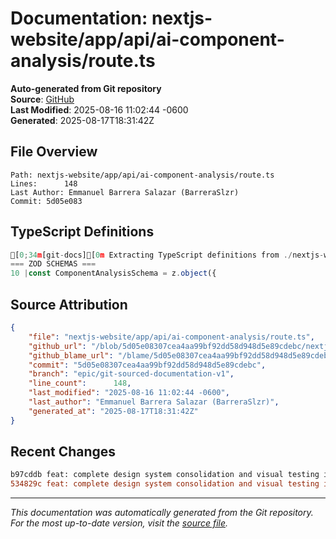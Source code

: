 # Documentation: nextjs-website/app/api/ai-component-analysis/route.ts

**Auto-generated from Git repository**  
**Source**: [GitHub](/blob/5d05e08307cea4aa99bf92dd58d948d5e89cdebc/nextjs-website/app/api/ai-component-analysis/route.ts)  
**Last Modified**: 2025-08-16 11:02:44 -0600  
**Generated**: 2025-08-17T18:31:42Z

## File Overview

```
Path: nextjs-website/app/api/ai-component-analysis/route.ts
Lines:      148
Last Author: Emmanuel Barrera Salazar (BarreraSlzr)
Commit: 5d05e083
```

## TypeScript Definitions

```typescript
[0;34m[git-docs][0m Extracting TypeScript definitions from ./nextjs-website/app/api/ai-component-analysis/route.ts
=== ZOD SCHEMAS ===
10 |const ComponentAnalysisSchema = z.object({
```

## Source Attribution

```json
{
    "file": "nextjs-website/app/api/ai-component-analysis/route.ts",
    "github_url": "/blob/5d05e08307cea4aa99bf92dd58d948d5e89cdebc/nextjs-website/app/api/ai-component-analysis/route.ts",
    "github_blame_url": "/blame/5d05e08307cea4aa99bf92dd58d948d5e89cdebc/nextjs-website/app/api/ai-component-analysis/route.ts",
    "commit": "5d05e08307cea4aa99bf92dd58d948d5e89cdebc",
    "branch": "epic/git-sourced-documentation-v1",
    "line_count":      148,
    "last_modified": "2025-08-16 11:02:44 -0600",
    "last_author": "Emmanuel Barrera Salazar (BarreraSlzr)",
    "generated_at": "2025-08-17T18:31:42Z"
}
```

## Recent Changes

```diff
b97cddb feat: complete design system consolidation and visual testing infrastructure
534829c feat: complete design system consolidation and visual testing infrastructure
```

---
*This documentation was automatically generated from the Git repository. 
For the most up-to-date version, visit the [source file](/blob/5d05e08307cea4aa99bf92dd58d948d5e89cdebc/nextjs-website/app/api/ai-component-analysis/route.ts).*
